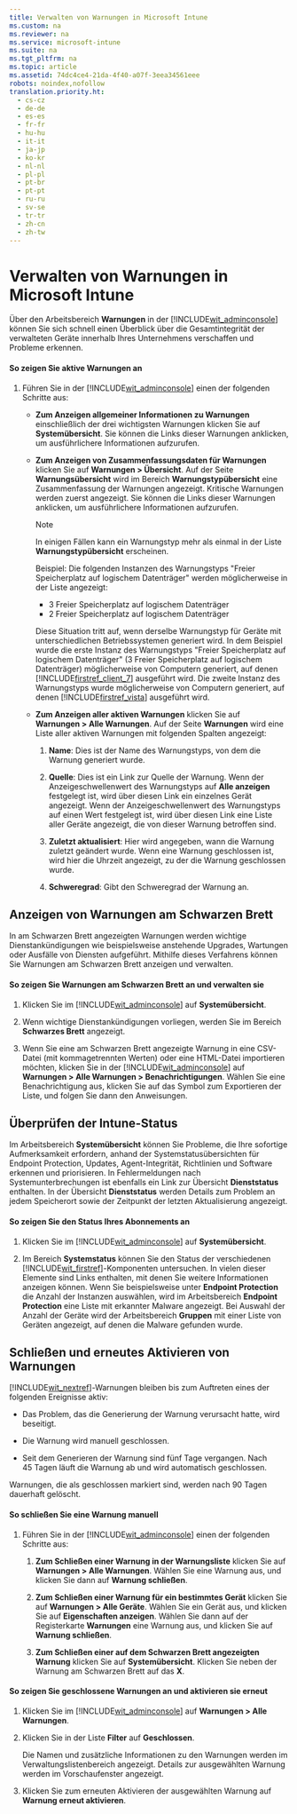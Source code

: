 ```yaml
---
title: Verwalten von Warnungen in Microsoft Intune
ms.custom: na
ms.reviewer: na
ms.service: microsoft-intune
ms.suite: na
ms.tgt_pltfrm: na
ms.topic: article
ms.assetid: 74dc4ce4-21da-4f40-a07f-3eea34561eee
robots: noindex,nofollow
translation.priority.ht: 
  - cs-cz
  - de-de
  - es-es
  - fr-fr
  - hu-hu
  - it-it
  - ja-jp
  - ko-kr
  - nl-nl
  - pl-pl
  - pt-br
  - pt-pt
  - ru-ru
  - sv-se
  - tr-tr
  - zh-cn
  - zh-tw
---
```

# Verwalten von Warnungen in Microsoft Intune
Über den Arbeitsbereich **Warnungen** in der [!INCLUDE[wit_adminconsole](../Token/wit_adminconsole_md.md)] können Sie sich schnell einen Überblick über die Gesamtintegrität der verwalteten Geräte innerhalb Ihres Unternehmens verschaffen und Probleme erkennen.

#### So zeigen Sie aktive Warnungen an

1.  Führen Sie in der [!INCLUDE[wit_adminconsole](../Token/wit_adminconsole_md.md)] einen der folgenden Schritte aus:

    -   **Zum Anzeigen allgemeiner Informationen zu Warnungen** einschließlich der drei wichtigsten Warnungen klicken Sie auf **Systemübersicht**. Sie können die Links dieser Warnungen anklicken, um ausführlichere Informationen aufzurufen.

    -   **Zum Anzeigen von Zusammenfassungsdaten für Warnungen** klicken Sie auf **Warnungen &gt; Übersicht**. Auf der Seite **Warnungsübersicht** wird im Bereich **Warnungstypübersicht** eine Zusammenfassung der Warnungen angezeigt. Kritische Warnungen werden zuerst angezeigt. Sie können die Links dieser Warnungen anklicken, um ausführlichere Informationen aufzurufen.

        > [!NOTE]
        > In einigen Fällen kann ein Warnungstyp mehr als einmal in der Liste **Warnungstypübersicht** erscheinen.
        > 
        > Beispiel: Die folgenden Instanzen des Warnungstyps "Freier Speicherplatz auf logischem Datenträger" werden möglicherweise in der Liste angezeigt:
        > 
        > -   3 Freier Speicherplatz auf logischem Datenträger
        > -   2 Freier Speicherplatz auf logischem Datenträger
        > 
        > Diese Situation tritt auf, wenn derselbe Warnungstyp für Geräte mit unterschiedlichen Betriebssystemen generiert wird. In dem Beispiel wurde die erste Instanz des Warnungstyps "Freier Speicherplatz auf logischem Datenträger" (3 Freier Speicherplatz auf logischem Datenträger) möglicherweise von Computern generiert, auf denen [!INCLUDE[firstref_client_7](../Token/firstref_client_7_md.md)] ausgeführt wird. Die zweite Instanz des Warnungstyps wurde möglicherweise von Computern generiert, auf denen [!INCLUDE[firstref_vista](../Token/firstref_vista_md.md)] ausgeführt wird.

    -   **Zum Anzeigen aller aktiven Warnungen** klicken Sie auf **Warnungen &gt; Alle Warnungen**. Auf der Seite **Warnungen** wird eine Liste aller aktiven Warnungen mit folgenden Spalten angezeigt:

        1.  **Name**: Dies ist der Name des Warnungstyps, von dem die Warnung generiert wurde.

        2.  **Quelle**: Dies ist ein Link zur Quelle der Warnung. Wenn der Anzeigeschwellenwert des Warnungstyps auf **Alle anzeigen** festgelegt ist, wird über diesen Link ein einzelnes Gerät angezeigt. Wenn der Anzeigeschwellenwert des Warnungstyps auf einen Wert festgelegt ist, wird über diesen Link eine Liste aller Geräte angezeigt, die von dieser Warnung betroffen sind.

        3.  **Zuletzt aktualisiert**: Hier wird angegeben, wann die Warnung zuletzt geändert wurde. Wenn eine Warnung geschlossen ist, wird hier die Uhrzeit angezeigt, zu der die Warnung geschlossen wurde.

        4.  **Schweregrad**: Gibt den Schweregrad der Warnung an.

## Anzeigen von Warnungen am Schwarzen Brett
In am Schwarzen Brett angezeigten Warnungen werden wichtige Dienstankündigungen wie beispielsweise anstehende Upgrades, Wartungen oder Ausfälle von Diensten aufgeführt. Mithilfe dieses Verfahrens können Sie Warnungen am Schwarzen Brett anzeigen und verwalten.

#### So zeigen Sie Warnungen am Schwarzen Brett an und verwalten sie

1.  Klicken Sie im [!INCLUDE[wit_adminconsole](../Token/wit_adminconsole_md.md)] auf **Systemübersicht**.

2.  Wenn wichtige Dienstankündigungen vorliegen, werden Sie im Bereich **Schwarzes Brett** angezeigt.

3.  Wenn Sie eine am Schwarzen Brett angezeigte Warnung in eine CSV-Datei (mit kommagetrennten Werten) oder eine HTML-Datei importieren möchten, klicken Sie in der [!INCLUDE[wit_adminconsole](../Token/wit_adminconsole_md.md)] auf **Warnungen &gt; Alle Warnungen &gt; Benachrichtigungen**. Wählen Sie eine Benachrichtigung aus, klicken Sie auf das Symbol zum Exportieren der Liste, und folgen Sie dann den Anweisungen.

## Überprüfen der Intune-Status
Im Arbeitsbereich **Systemübersicht** können Sie Probleme, die Ihre sofortige Aufmerksamkeit erfordern, anhand der Systemstatusübersichten für Endpoint Protection, Updates, Agent-Integrität, Richtlinien und Software erkennen und priorisieren. In Fehlermeldungen nach Systemunterbrechungen ist ebenfalls ein Link zur Übersicht **Dienststatus** enthalten. In der Übersicht **Dienststatus** werden Details zum Problem an jedem Speicherort sowie der Zeitpunkt der letzten Aktualisierung angezeigt.

#### So zeigen Sie den Status Ihres Abonnements an

1.  Klicken Sie im [!INCLUDE[wit_adminconsole](../Token/wit_adminconsole_md.md)] auf **Systemübersicht**.

2.  Im Bereich **Systemstatus** können Sie den Status der verschiedenen [!INCLUDE[wit_firstref](../Token/wit_firstref_md.md)]-Komponenten untersuchen. In vielen dieser Elemente sind Links enthalten, mit denen Sie weitere Informationen anzeigen können. Wenn Sie beispielsweise unter **Endpoint Protection** die Anzahl der Instanzen auswählen, wird im Arbeitsbereich **Endpoint Protection** eine Liste mit erkannter Malware angezeigt. Bei Auswahl der Anzahl der Geräte wird der Arbeitsbereich **Gruppen** mit einer Liste von Geräten angezeigt, auf denen die Malware gefunden wurde.

## Schließen und erneutes Aktivieren von Warnungen
[!INCLUDE[wit_nextref](../Token/wit_nextref_md.md)]-Warnungen bleiben bis zum Auftreten eines der folgenden Ereignisse aktiv:

-   Das Problem, das die Generierung der Warnung verursacht hatte, wird beseitigt.

-   Die Warnung wird manuell geschlossen.

-   Seit dem Generieren der Warnung sind fünf Tage vergangen. Nach 45 Tagen läuft die Warnung ab und wird automatisch geschlossen.

Warnungen, die als geschlossen markiert sind, werden nach 90 Tagen dauerhaft gelöscht.

#### So schließen Sie eine Warnung manuell

1.  Führen Sie in der [!INCLUDE[wit_adminconsole](../Token/wit_adminconsole_md.md)] einen der folgenden Schritte aus:

    1.  **Zum Schließen einer Warnung in der Warnungsliste** klicken Sie auf **Warnungen &gt; Alle Warnungen**. Wählen Sie eine Warnung aus, und klicken Sie dann auf **Warnung schließen**.

    2.  **Zum Schließen einer Warnung für ein bestimmtes Gerät** klicken Sie auf **Warnungen &gt; Alle Geräte**. Wählen Sie ein Gerät aus, und klicken Sie auf **Eigenschaften anzeigen**. Wählen Sie dann auf der Registerkarte **Warnungen** eine Warnung aus, und klicken Sie auf **Warnung schließen**.

    3.  **Zum Schließen einer auf dem Schwarzen Brett angezeigten Warnung** klicken Sie auf **Systemübersicht**. Klicken Sie neben der Warnung am Schwarzen Brett auf das **X**.

#### So zeigen Sie geschlossene Warnungen an und aktivieren sie erneut

1.  Klicken Sie im [!INCLUDE[wit_adminconsole](../Token/wit_adminconsole_md.md)] auf **Warnungen &gt; Alle Warnungen**.

2.  Klicken Sie in der Liste **Filter** auf **Geschlossen**.

    Die Namen und zusätzliche Informationen zu den Warnungen werden im Verwaltungslistenbereich angezeigt. Details zur ausgewählten Warnung werden im Vorschaufenster angezeigt.

3.  Klicken Sie zum erneuten Aktivieren der ausgewählten Warnung auf **Warnung erneut aktivieren**.

